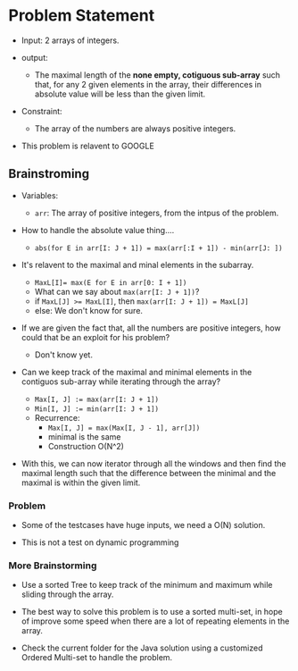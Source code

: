 # Problem Statement

* Input: 2 arrays of integers. 
* output: 
  * The maximal length of the **none empty, cotiguous sub-array** such that, for any 2 given elements in the array, their 
  differences in absolute value will be less than the given limit. 
* Constraint:
	* The array of the numbers are always positive integers. 

* This problem is relavent to GOOGLE


## Brainstroming
* Variables:
	* `arr`: The array of positive integers, from the intpus of the problem. 
* How to handle the absolute value thing.... 
	* `abs(for E in arr[I: J + 1]) = max(arr[:I + 1]) - min(arr[J: ])`
* It's relavent to the maximal and minal elements in the subarray. 
	* `MaxL[I]= max(E for E in arr[0: I + 1])`
	* What can we say about `max(arr[I: J + 1])`? 
	* if `MaxL[J] >= MaxL[I]`, then `max(arr[I: J + 1]) = MaxL[J]`
	* else: We don't know for sure.

* If we are given the fact that, all the numbers are positive integers, how could that be an exploit for his problem? 
	* Don't know yet. 

* Can we keep track of the maximal and minimal elements in the contiguos sub-array while iterating through the array? 
	* `Max[I, J] := max(arr[I: J + 1])`
	* `Min[I, J] := min(arr[I: J + 1])`
	* Recurrence: 
		* `Max[I, J] = max(Max[I, J - 1], arr[J])`
		* minimal is the same
		* Construction O(N^2)

* With this, we can now iterator through all the windows and then find the maximal length such that the difference between the minimal and  the maximal is within the given limit. 


### Problem
* Some of the testcases have huge inputs, we need a O(N) solution. 

* This is not a test on dynamic programming 


### More Brainstorming

* Use a sorted Tree to keep track of the minimum and maximum while sliding through the array. 
* The best way to solve this problem is to use a sorted multi-set, in hope of improve some speed when there are a lot of repeating elements in the array. 

* Check the current folder for the Java solution using a customized Ordered Multi-set to handle the problem. 